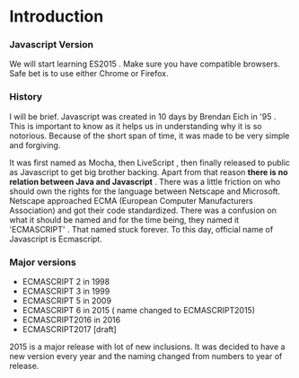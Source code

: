 Introduction
========

### Javascript Version
We will start learning ES2015 . Make sure you have compatible browsers. Safe bet is to use either Chrome or Firefox. 

### History 
I will be brief. Javascript was created in 10 days by Brendan Eich in '95 . This is important to know as it helps us in understanding why it is so notorious. Because of the short span of time, it was made to be very simple and forgiving. 

It was first named as Mocha, then LiveScript , then finally released to public as Javascript to get big brother backing. Apart from that reason **there is no relation between Java and Javascript** . There was a little friction on who should own the rights for the language between Netscape and Microsoft. Netscape approached ECMA (European Computer Manufacturers Association) and got their code standardized. There was a confusion on what it should be named and for the time being, they named it 'ECMASCRIPT' . That named stuck forever. To this day, official name of Javascript is Ecmascript. 

### Major versions
- ECMASCRIPT 2 in 1998 
- ECMASCRIPT 3 in 1999 
- ECMASCRIPT 5 in 2009 
- ECMASCRIPT 6 in 2015 ( name changed to ECMASCRIPT2015)
- ECMASCRIPT2016 in 2016
- ECMASCRIPT2017 [draft] 

2015 is a major release with lot of new inclusions. It was decided to have a new version every year and the naming changed from numbers to year of release.

